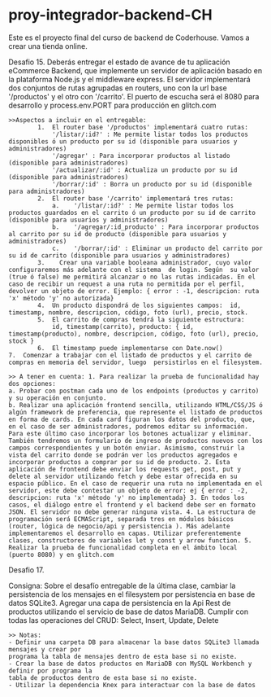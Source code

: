 # proy-integrador-backend-CH

Este es el proyecto final del curso de backend de Coderhouse.
Vamos a crear una tienda online.

Desafio 15.
Deberás entregar el estado de avance de tu aplicación eCommerce Backend, que implemente un servidor de aplicación basado en la plataforma Node.js y el middleware express. El servidor implementará dos conjuntos de rutas agrupadas en routers, uno con la url base '/productos' y el otro con '/carrito'. El puerto de escucha será el 8080 para desarrollo y process.env.PORT para producción en glitch.com

    >>Aspectos a incluir en el entregable:
            1.  El router base '/productos' implementará cuatro rutas:
                '/listar/:id?' : Me permite listar todos los productos disponibles ó un producto por su id (disponible para usuarios y administradores)
                '/agregar' : Para incorporar productos al listado (disponible para administradores)
                '/actualizar/:id' : Actualiza un producto por su id (disponible para administradores)
                '/borrar/:id' : Borra un producto por su id (disponible para administradores)
            2.  El router base '/carrito' implementará tres rutas:
                a.    '/listar/:id?' : Me permite listar todos los productos guardados en el carrito ó un producto por su id de carrito (disponible para usuarios y administradores)
                b.    '/agregar/:id_producto' : Para incorporar productos al carrito por su id de producto (disponible para usuarios y administradores)
                c.    '/borrar/:id' : Eliminar un producto del carrito por su id de carrito (disponible para usuarios y administradores)
            3.    Crear una variable booleana administrador, cuyo valor configuraremos más adelante con el sistema  de login. Según  su valor (true ó false) me permitirá alcanzar o no las rutas indicadas. En el caso de recibir un request a una ruta no permitida por el perfil, devolver un objeto de error. Ejemplo: { error : -1, descripcion: ruta 'x' método 'y' no autorizada}
            4.  Un producto dispondrá de los siguientes campos:  id, timestamp, nombre, descripcion, código, foto (url), precio, stock.
            5.  El carrito de compras tendrá la siguiente estructura:
                id, timestamp(carrito), producto: { id, timestamp(producto), nombre, descripcion, código, foto (url), precio, stock }
            6.  El timestamp puede implementarse con Date.now()
    7.  Comenzar a trabajar con el listado de productos y el carrito de compras en memoria del servidor, luego  persistirlos en el filesystem.

    >> A tener en cuenta: 1. Para realizar la prueba de funcionalidad hay dos opciones:
    a. Probar con postman cada uno de los endpoints (productos y carrito) y su operación en conjunto.
    b. Realizar una aplicación frontend sencilla, utilizando HTML/CSS/JS ó algún framework de preferencia, que represente el listado de productos en forma de cards. En cada card figuran los datos del producto, que, en el caso de ser administradores, podremos editar su información. Para este último caso incorporar los botones actualizar y eliminar. También tendremos un formulario de ingreso de productos nuevos con los campos correspondientes y un botón enviar. Asimismo, construir la vista del carrito donde se podrán ver los productos agregados e incorporar productos a comprar por su id de producto. 2. Esta aplicación de frontend debe enviar los requests get, post, put y delete al servidor utilizando fetch y debe estar ofrecida en su espacio público. En el caso de requerir una ruta no implementada en el servidor, este debe contestar un objeto de error: ej { error : -2, descripcion: ruta 'x' método 'y' no implementada} 3. En todos los casos, el diálogo entre el frontend y el backend debe ser en formato JSON. El servidor no debe generar ninguna vista. 4. La estructura de programación será ECMAScript, separada tres en módulos básicos (router, lógica de negocio/api y persistencia ). Más adelante implementaremos el desarrollo en capas. Utilizar preferentemente clases, constructores de variables let y const y arrow function. 5. Realizar la prueba de funcionalidad completa en el ámbito local (puerto 8080) y en glitch.com

Desafio 17.

Consigna: Sobre el desafío entregable de la última clase, cambiar la persistencia de los
mensajes en el filesystem por persistencia en base de datos SQLite3.
Agregar una capa de persistencia en la Api Rest de productos utilizando el servicio de base de
datos MariaDB. Cumplir con todas las operaciones del CRUD: Select, Insert, Update, Delete

    >> Notas:
    - Definir una carpeta DB para almacenar la base datos SQLite3 llamada mensajes y crear por
    programa la tabla de mensajes dentro de esta base si no existe.
    - Crear la base de datos productos en MariaDB con MySQL Workbench y definir por programa la
    tabla de productos dentro de esta base si no existe.
    - Utilizar la dependencia Knex para interactuar con la base de datos
